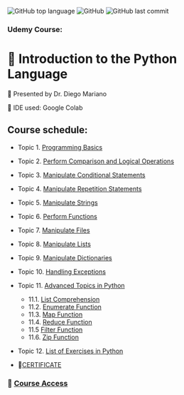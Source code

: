 ![GitHub top language](https://img.shields.io/github/languages/top/souzafcharles/Introduction-to-the-Python-Language)
![GitHub](https://img.shields.io/github/license/souzafcharles/Introduction-to-the-Python-Language)
![GitHub last commit](https://img.shields.io/github/last-commit/souzafcharles/Introduction-to-the-Python-Language)

### Udemy Course: 
# :snake: Introduction to the Python Language

:triangular_flag_on_post: Presented by Dr. Diego Mariano

:handshake: IDE used: Google Colab

## Course schedule:

- Topic 1. [Programming Basics](https://github.com/souzafcharles/Introduction-to-the-Python-Language/tree/main/Examples_Topics/Topic_1_Programming_Basics)
- Topic 2. [Perform Comparison and Logical Operations](https://github.com/souzafcharles/Introduction-to-the-Python-Language/tree/main/Examples_Topics/Topic_2_Perform_Comparison_and_Logical_Operations)
- Topic 3. [Manipulate Conditional Statements](https://github.com/souzafcharles/Introduction-to-the-Python-Language/tree/main/Examples_Topics/Topic_3_Manipulate_Conditional_Statements)
- Topic 4. [Manipulate Repetition Statements](https://github.com/souzafcharles/Introduction-to-the-Python-Language/tree/main/Examples_Topics/Topic_4_Manipulate_Repetition_Statements)
- Topic 5. [Manipulate Strings](https://github.com/souzafcharles/Introduction-to-the-Python-Language/tree/main/Examples_Topics/Topic_5_Manipulate_Strings)
- Topic 6. [Perform Functions](https://github.com/souzafcharles/Introduction-to-the-Python-Language/tree/main/Examples_Topics/Topic_6_Perform_Functions)
- Topic 7. [Manipulate Files](https://github.com/souzafcharles/Introduction-to-the-Python-Language/tree/main/Examples_Topics/Topic_7_Manipulate_Files)
- Topic 8. [Manipulate Lists](https://github.com/souzafcharles/Introduction-to-the-Python-Language/tree/main/Examples_Topics/Topic_8_Manipulate_Lists)
- Topic 9. [Manipulate Dictionaries](https://github.com/souzafcharles/Introduction-to-the-Python-Language/tree/main/Examples_Topics/Topic_9_Manipulate_Dictionaries)
- Topic 10. [Handling Exceptions](https://github.com/souzafcharles/Introduction-to-the-Python-Language/tree/main/Examples_Topics/Topic_10_Handling_Exception)
- Topic 11. [Advanced Topics in Python](https://github.com/souzafcharles/Introduction-to-the-Python-Language/tree/main/Examples_Topics/Topic_11_Advanced_Topics_in_Python)
  - 11.1. [List Comprehension](https://github.com/souzafcharles/Introduction-to-the-Python-Language/blob/main/Examples_Topics/Topic_11_Advanced_Topics_in_Python/example_22_list_comprehensions.py)
  - 11.2. [Enumerate Function](https://github.com/souzafcharles/Introduction-to-the-Python-Language/blob/main/Examples_Topics/Topic_11_Advanced_Topics_in_Python/example_23_enumerate_function.py)
  - 11.3. [Map Function](https://github.com/souzafcharles/Introduction-to-the-Python-Language/blob/main/Examples_Topics/Topic_11_Advanced_Topics_in_Python/example_24_map_function.py)
  - 11.4. [Reduce Function](https://github.com/souzafcharles/Introduction-to-the-Python-Language/blob/main/Examples_Topics/Topic_11_Advanced_Topics_in_Python/example_25_reduce.py)
  - 11.5  [Filter Function](https://github.com/souzafcharles/Introduction-to-the-Python-Language/blob/main/Examples_Topics/Topic_11_Advanced_Topics_in_Python/example_26_filter.py)
  - 11.6. [Zip Function](https://github.com/souzafcharles/Introduction-to-the-Python-Language/blob/main/Examples_Topics/Topic_11_Advanced_Topics_in_Python/example_27_zip.py)
- Topic 12. [List of Exercises in Python](https://github.com/souzafcharles/Introduction-to-the-Python-Language/tree/main/Exercises_Topics/Topic_12_List_of_Exercises)

- :page_with_curl:[CERTIFICATE](https://github.com/souzafcharles/Introduction-to-the-Python-Language/blob/main/CERTIFICATE.pdf)
### :link: [Course Access](https://www.udemy.com/course/intro_python/)
